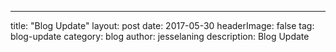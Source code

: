 ---
title: "Blog Update"
layout: post
date: 2017-05-30
headerImage: false
tag: blog-update
category: blog
author: jesselaning
description: Blog Update